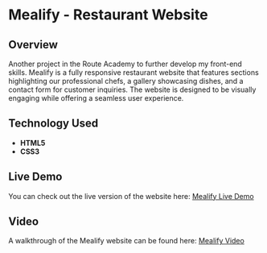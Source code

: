 # Mealify - Restaurant Website

## Overview

Another project in the Route Academy to further develop my front-end skills. Mealify is a fully responsive restaurant website that features sections highlighting our professional chefs, a gallery showcasing dishes, and a contact form for customer inquiries. The website is designed to be visually engaging while offering a seamless user experience.

## Technology Used

- **HTML5**
- **CSS3**

## Live Demo

You can check out the live version of the website here: [Mealify Live Demo](https://mealify-two.vercel.app/)

## Video

A walkthrough of the Mealify website can be found here: [Mealify Video](https://github.com/user-attachments/assets/5b5d3c09-29ba-43fb-85a9-0547478006bf)